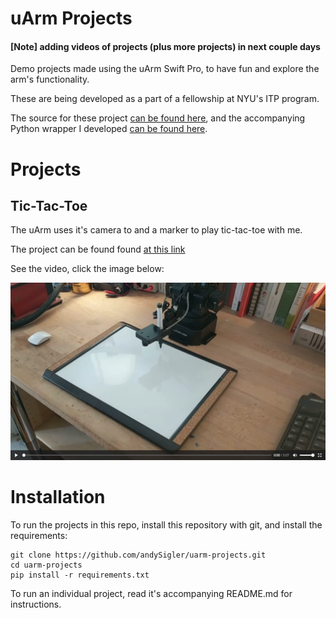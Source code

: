 # uArm Projects

#### [Note] adding videos of projects (plus more projects) in next couple days

Demo projects made using the uArm Swift Pro, to have fun and explore the arm's functionality.

These are being developed as a part of a fellowship at NYU's ITP program.

The source for these project [can be found here](https://github.com/andysigler/uarm-projects), and the accompanying Python wrapper I developed [can be found here](https://github.com/andysigler/uarm-python-wrapper).

# Projects

## Tic-Tac-Toe

The uArm uses it's camera to and a marker to play tic-tac-toe with me.

The project can be found found [at this link](https://github.com/andySigler/uarm-projects/tree/master/tictactoe)

See the video, click the image below:

[![Tic-Tac-Toe Video](./tictactoe/tictactoe_video_image.png)](./tictactoe/tictactoe_video.mp4)


# Installation

To run the projects in this repo, install this repository with git, and install the requirements:
```
git clone https://github.com/andySigler/uarm-projects.git
cd uarm-projects
pip install -r requirements.txt
```
To run an individual project, read it's accompanying README.md for instructions.
